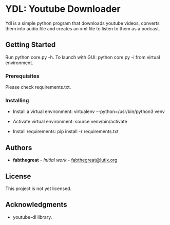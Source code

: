 # YDL: Youtube Downloader

Ydl is a simple python program that downloads youtube videos, converts them into
audio file and creates an xml file to listen to them as a podcast. 

## Getting Started

Run python core.py -h. To launch with GUI: python core.py -i from virtual environment. 

### Prerequisites

Please check requirements.txt.

### Installing

* Install a virtual environment:
virtualenv --python=/usr/bin/python3 venv

* Activate virtual environment:
source venv/bin/activate

* Install requirements:
pip install -r requirements.txt

## Authors

* **fabthegreat** - *Initial work* - fabthegreat@lutix.org

## License

This project is not yet licensed. 

## Acknowledgments

* youtube-dl library.

